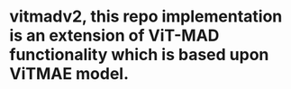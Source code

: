 # vitmadv2, this repo implementation is an extension of ViT-MAD functionality which is based upon ViTMAE model. 